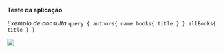 **Teste da aplicação**

[](http://localhost:8080/graphiql)

*Exemplo de consulta*
`query {
   authors{
    name
    books{
      title
    }
   }
  allBooks{
    title
  }
}`

![](https://gitlab.com/leonardomdeoli/graphqlteste/-/blob/main/src/main/resources/img/info.png)